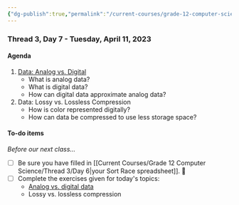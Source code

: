 ```yaml
---
{"dg-publish":true,"permalink":"/current-courses/grade-12-computer-science/thread-3/day-7/","dgHomeLink":false}
---
```


### Thread 3, Day 7 - Tuesday, April 11, 2023
#### Agenda

1. [Data: Analog vs. Digital](https://drive.google.com/file/d/1lmMKt6NNI6RfkGw1cMqRGJTGSSZnt3wE/view?usp=share_link)
	- What is analog data?
	- What is digital data?
	- How can digital data approximate analog data?
2. Data: Lossy vs. Lossless Compression
	- How is color represented digitally?
	- How can data be compressed to use less storage space?
   
#### To-do items

*Before our next class...*

- [ ] Be sure you have filled in [[Current Courses/Grade 12 Computer Science/Thread 3/Day 6|your Sort Race spreadsheet]]. 👀
- [ ] Complete the exercises given for today's topics:
	-  [Analog vs. digital data](https://drive.google.com/file/d/1izKiXWtzspR3rBfNKnoaSsYcN4rcFEc3/view?usp=share_link)
	-  Lossy vs. lossless compression